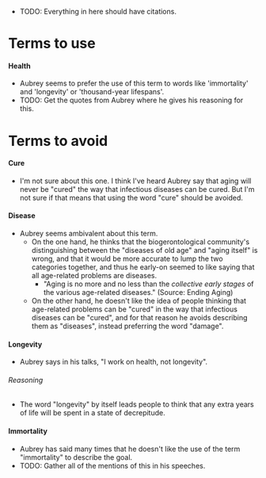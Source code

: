 - TODO: Everything in here should have citations.

# Terms to use

#### Health
- Aubrey seems to prefer the use of this term to words like 'immortality' and 'longevity' or 'thousand-year lifespans'.
- TODO: Get the quotes from Aubrey where he gives his reasoning for this.


# Terms to avoid

#### Cure
- I'm not sure about this one. I think I've heard Aubrey say that aging will never be "cured" the way that infectious diseases can be cured. But I'm not sure if that means that using the word "cure" should be avoided.

#### Disease
- Aubrey seems ambivalent about this term.
  - On the one hand, he thinks that the biogerontological community's distinguishing between the "diseases of old age" and "aging itself" is wrong, and that it would be more accurate to lump the two categories together, and thus he early-on seemed to like saying that all age-related problems are diseases.
    - "Aging is no more and no less than the *collective early stages* of the various age-related diseases." (Source: Ending Aging)
  - On the other hand, he doesn't like the idea of people thinking that age-related problems can be "cured" in the way that infectious diseases can be "cured", and for that reason he avoids describing them as "diseases", instead preferring the word "damage".

#### Longevity
- Aubrey says in his talks, "I work on health, not longevity".

###### Reasoning
- The word "longevity" by itself leads people to think that any extra years of life will be spent in a state of decrepitude.

#### Immortality
- Aubrey has said many times that he doesn't like the use of the term "immortality" to describe the goal.
- TODO: Gather all of the mentions of this in his speeches.
